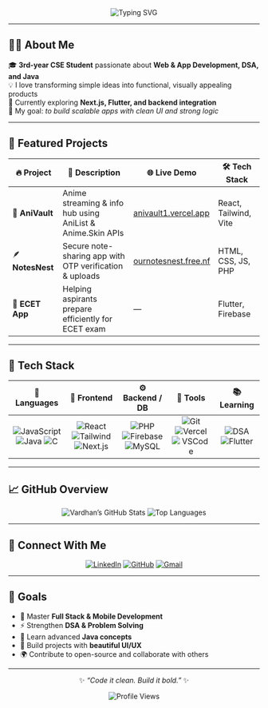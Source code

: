 <div align="center">

<img src="https://readme-typing-svg.demolab.com?font=Poppins&size=26&duration=3000&pause=1200&color=00FFFF&center=true&vCenter=true&width=700&lines=Hey!+I'm+Vardhan+Keerthi;Web+%26+App+Developer;Exploring+Full+Stack+%26+DSA;Building+Clean+and+Creative+Projects" alt="Typing SVG" />

</div>

---

## 👨‍💻 About Me  

🎓 **3rd-year CSE Student** passionate about **Web & App Development, DSA, and Java**  
💡 I love transforming simple ideas into functional, visually appealing products  
🌱 Currently exploring **Next.js, Flutter, and backend integration**  
💭 My goal: *to build scalable apps with clean UI and strong logic*

---

## 🚀 Featured Projects  

| 🔥 Project | 📜 Description | 🌐 Live Demo | 🛠 Tech Stack |
|-------------|----------------|--------------|---------------|
| 🎴 **AniVault** | Anime streaming & info hub using AniList & Anime.Skin APIs | [anivault1.vercel.app](https://anivault1.vercel.app) | React, Tailwind, Vite |
| 🪶 **NotesNest** | Secure note-sharing app with OTP verification & uploads | [ournotesnest.free.nf](https://ournotesnest.free.nf) | HTML, CSS, JS, PHP |
| 📘 **ECET App** | Helping aspirants prepare efficiently for ECET exam | — | Flutter, Firebase |

---

## 🧰 Tech Stack  

<div align="center">

| 💬 Languages | 🎨 Frontend | ⚙️ Backend / DB | 🧩 Tools | 📚 Learning |
|:--:|:--:|:--:|:--:|:--:|
| ![JavaScript](https://img.shields.io/badge/JavaScript-F7DF1E?logo=javascript&logoColor=black) ![Java](https://img.shields.io/badge/Java-007396?logo=java&logoColor=white) ![C](https://img.shields.io/badge/C-00599C?logo=c&logoColor=white) | ![React](https://img.shields.io/badge/React-20232A?logo=react&logoColor=61DAFB) ![Tailwind](https://img.shields.io/badge/TailwindCSS-38B2AC?logo=tailwind-css&logoColor=white) ![Next.js](https://img.shields.io/badge/Next.js-000000?logo=nextdotjs&logoColor=white) | ![PHP](https://img.shields.io/badge/PHP-777BB4?logo=php&logoColor=white) ![Firebase](https://img.shields.io/badge/Firebase-FFCA28?logo=firebase&logoColor=black) ![MySQL](https://img.shields.io/badge/MySQL-005C84?logo=mysql&logoColor=white) | ![Git](https://img.shields.io/badge/Git-F05032?logo=git&logoColor=white) ![Vercel](https://img.shields.io/badge/Vercel-000000?logo=vercel&logoColor=white) ![VSCode](https://img.shields.io/badge/VSCode-007ACC?logo=visualstudiocode&logoColor=white) | ![DSA](https://img.shields.io/badge/Data%20Structures%20%26%20Algorithms-8A2BE2?logo=leetcode&logoColor=white) ![Flutter](https://img.shields.io/badge/Flutter-02569B?logo=flutter&logoColor=white) |

</div>

---

## 📈 GitHub Overview  

<div align="center">

![Vardhan’s GitHub Stats](https://github-readme-stats.vercel.app/api?username=VijayVardhan-Dev&show_icons=true&theme=tokyonight&hide_border=true&bg_color=0D1117&title_color=00FFFF&icon_color=00FFFF)
![Top Languages](https://github-readme-stats.vercel.app/api/top-langs/?username=VijayVardhan-Dev&layout=compact&theme=tokyonight&hide_border=true&bg_color=0D1117&title_color=00FFFF)

</div>

---

## 💬 Connect With Me  

<div align="center">
  
[![LinkedIn](https://img.shields.io/badge/LinkedIn-0A66C2?logo=linkedin&logoColor=white)](https://www.linkedin.com/in/keerthi-vardhan-53a53436b)
[![GitHub](https://img.shields.io/badge/GitHub-181717?logo=github&logoColor=white)](https://github.com/VijayVardhan-Dev)
[![Gmail](https://img.shields.io/badge/Email-D14836?logo=gmail&logoColor=white)](mailto:vardhankeerthi.dev@gmail.com)

</div>

---

## 🎯 Goals  

- 📘 Master **Full Stack & Mobile Development**
- ⚡ Strengthen **DSA & Problem Solving**
- 🧠 Learn advanced **Java concepts**
- 🎨 Build projects with **beautiful UI/UX**
- 🌍 Contribute to open-source and collaborate with others

---

<div align="center">

✨ *“Code it clean. Build it bold.”* ✨  

![Profile Views](https://komarev.com/ghpvc/?username=VijayVardhan-Dev&color=00FFFF&style=flat-square)

</div>
